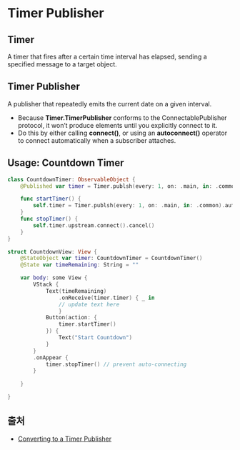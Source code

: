 # Timer Publisher

## Timer
A timer that fires after a certain time interval has elapsed, sending a specified message to a target object.

## Timer Publisher
A publisher that repeatedly emits the current date on a given interval.

- Because **Timer.TimerPublisher** conforms to the ConnectablePublisher protocol, it won’t produce elements until you explicitly connect to it. 
- Do this by either calling **connect()**, or using an **autoconnect()** operator to connect automatically when a subscriber attaches.


## Usage: Countdown Timer
```swift
class CountdownTimer: ObservableObject {
    @Published var timer = Timer.publsh(every: 1, on: .main, in: .common).autoConnect()

    func startTimer() {
        self.timer = Timer.publsh(every: 1, on: .main, in: .common).autoConnect()
    }
    func stopTimer() {
        self.timer.upstream.connect().cancel()
    }
}

struct CountdownView: View {
    @StateObject var timer: CountdownTimer = CountdownTimer()
    @State var timeRemaining: String = ""

    var body: some View {
        VStack {
            Text(timeRemaining)
                .onReceive(timer.timer) { _ in
                // update text here
                }
            Button(action: {
                timer.startTimer()
            }) {
                Text("Start Countdown")
            }
        }
        .onAppear {
            timer.stopTimer() // prevent auto-connecting
        }
        
    }

}
```
## 출처
- [Converting to a Timer Publisher](https://developer.apple.com/documentation/combine/replacing-foundation-timers-with-timer-publishers)